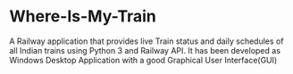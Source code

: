 # Where-Is-My-Train
A Railway application that provides live Train status and daily schedules of all Indian trains using Python 3 and Railway API. It has been developed as Windows Desktop Application with a good Graphical User Interface(GUI)
